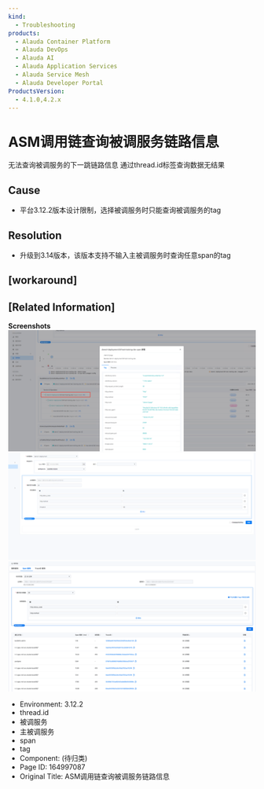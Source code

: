 ```yaml
---
kind:
  - Troubleshooting
products:
  - Alauda Container Platform
  - Alauda DevOps
  - Alauda AI
  - Alauda Application Services
  - Alauda Service Mesh
  - Alauda Developer Portal
ProductsVersion:
  - 4.1.0,4.2.x
---
```

<!-- A type of document that involves encountering a fault, diagnosing it, performing root cause analysis, and providing solutions. -->

# ASM调用链查询被调服务链路信息

无法查询被调服务的下一跳链路信息 通过thread.id标签查询数据无结果

## Cause
- 平台3.12.2版本设计限制，选择被调服务时只能查询被调服务的tag

## Resolution
- 升级到3.14版本，该版本支持不输入主被调服务时查询任意span的tag

## [workaround]

## [Related Information]
**Screenshots**
![](assets/asmdiao-yong-lian-cha-xun-bei-diao-fu-wu-lian-lu-xin-xi/image-2023-10-11_15-14-26.png)
![](assets/asmdiao-yong-lian-cha-xun-bei-diao-fu-wu-lian-lu-xin-xi/image-2023-10-11_15-23-51.png)
![](assets/asmdiao-yong-lian-cha-xun-bei-diao-fu-wu-lian-lu-xin-xi/image-2023-10-11_15-25-49.png)
- Environment: 3.12.2
- thread.id
- 被调服务
- 主被调服务
- span
- tag
- Component: (待归类)
- Page ID: 164997087
- Original Title: ASM调用链查询被调服务链路信息
